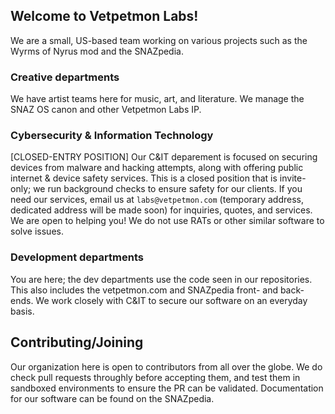## Welcome to Vetpetmon Labs!

We are a small, US-based team working on various projects such as the Wyrms of Nyrus mod and the SNAZpedia.

### Creative departments

We have artist teams here for music, art, and literature. We manage the SNAZ OS canon and other Vetpetmon Labs IP.

### Cybersecurity & Information Technology 

[CLOSED-ENTRY POSITION]
Our C&IT deparement is focused on securing devices from malware and hacking attempts, along with offering public internet & device safety services. This is a closed position that is invite-only; we run background checks to ensure safety for our clients.
If you need our services, email us at `labs@vetpetmon.com` (temporary address, dedicated address will be made soon) for inquiries, quotes, and services. We are open to helping you! We do not use RATs or other similar software to solve issues.

### Development departments

You are here; the dev departments use the code seen in our repositories. This also includes the vetpetmon.com and SNAZpedia front- and back-ends. We work closely with C&IT to secure our software on an everyday basis.


## Contributing/Joining

Our organization here is open to contributors from all over the globe. We do check pull requests throughly before accepting them, and test them in sandboxed environments to ensure the PR can be validated.
Documentation for our software can be found on the SNAZpedia.
